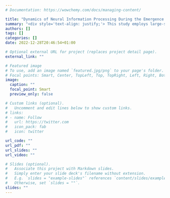 ```yaml
---
# Documentation: https://wowchemy.com/docs/managing-content/

title: "Dynamics of Neural Information Processing During the Emergence of Visual Metacognition"
summary: "<div style='text-align: justify;'> This study employs large-scale data-driven methods to analyze over 200 GB of fMRI data and 160 million time series neural signals to explore brain dynamics and identify patterns associated with neural disorders, enhancing future diagnostic and therapeutic potential for mental health conditions. An energy landscape model was developed to understand the brain representation of metacognition within the prefrontal cortex in the forms of energy levels and entropy measures. Using unsupervised machine learning, we identified two subcortical regions that influence the development of metacognitive abilities and the formation of the energy landscape metacognitive representation in the prefrontal cortex. Additionally, we introduced a brain information processing pathway involving subcortical-cortical interactions, employing information theory and mediation analysis to explain the emergence of metacognition. These findings contribute to a deeper understanding of the neural correlates of metacognitive processes.</div>"
authors: []
tags: []
categories: []
date: 2022-12-28T20:46:54+01:00

# Optional external URL for project (replaces project detail page).
external_link: ""

# Featured image
# To use, add an image named `featured.jpg/png` to your page's folder.
# Focal points: Smart, Center, TopLeft, Top, TopRight, Left, Right, BottomLeft, Bottom, BottomRight.
image:
  caption: ""
  focal_point: Smart
  preview_only: false

# Custom links (optional).
#   Uncomment and edit lines below to show custom links.
# links:
# - name: Follow
#   url: https://twitter.com
#   icon_pack: fab
#   icon: twitter

url_code: ""
url_pdf: ""
url_slides: ""
url_video: ""

# Slides (optional).
#   Associate this project with Markdown slides.
#   Simply enter your slide deck's filename without extension.
#   E.g. `slides = "example-slides"` references `content/slides/example-slides.md`.
#   Otherwise, set `slides = ""`.
slides: ""
---
```

